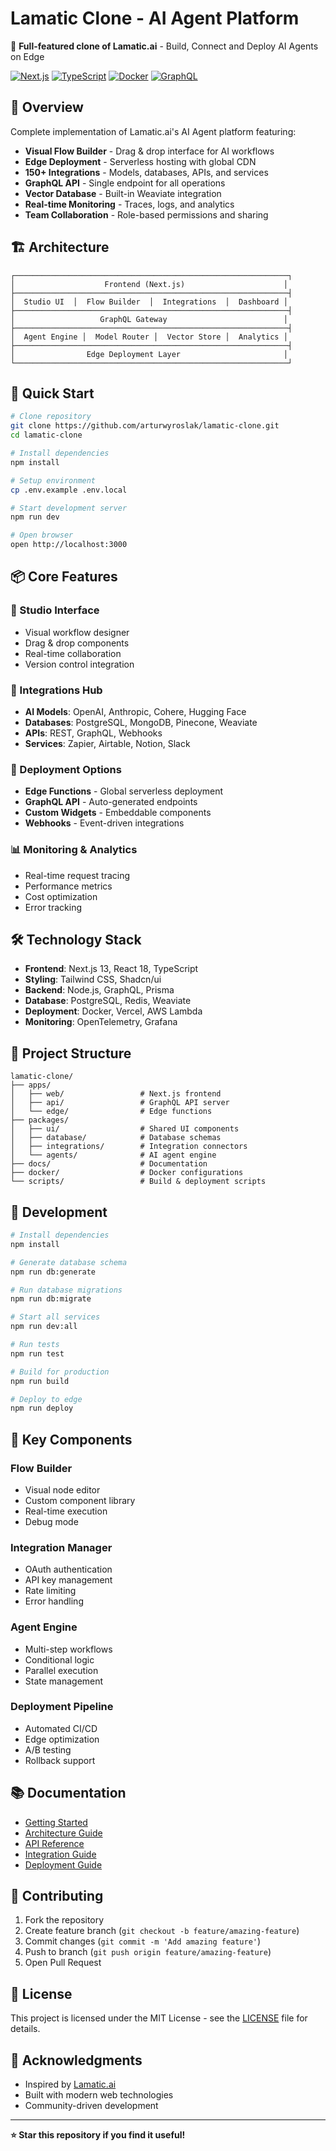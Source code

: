 # Lamatic Clone - AI Agent Platform

🚀 **Full-featured clone of Lamatic.ai** - Build, Connect and Deploy AI Agents on Edge

[![Next.js](https://img.shields.io/badge/Next.js-13-black)](https://nextjs.org/)
[![TypeScript](https://img.shields.io/badge/TypeScript-5.0-blue)](https://www.typescriptlang.org/)
[![Docker](https://img.shields.io/badge/Docker-Ready-2496ED)](https://docker.com/)
[![GraphQL](https://img.shields.io/badge/GraphQL-API-E10098)](https://graphql.org/)

## 🎯 Overview

Complete implementation of Lamatic.ai's AI Agent platform featuring:

- **Visual Flow Builder** - Drag & drop interface for AI workflows
- **Edge Deployment** - Serverless hosting with global CDN
- **150+ Integrations** - Models, databases, APIs, and services
- **GraphQL API** - Single endpoint for all operations
- **Vector Database** - Built-in Weaviate integration
- **Real-time Monitoring** - Traces, logs, and analytics
- **Team Collaboration** - Role-based permissions and sharing

## 🏗️ Architecture

```
┌─────────────────────────────────────────────────────────────┐
│                    Frontend (Next.js)                      │
├─────────────────────────────────────────────────────────────┤
│  Studio UI  │  Flow Builder  │  Integrations  │  Dashboard │
├─────────────────────────────────────────────────────────────┤
│                   GraphQL Gateway                          │
├─────────────────────────────────────────────────────────────┤
│  Agent Engine │  Model Router │  Vector Store │  Analytics │
├─────────────────────────────────────────────────────────────┤
│                Edge Deployment Layer                       │
└─────────────────────────────────────────────────────────────┘
```

## 🚀 Quick Start

```bash
# Clone repository
git clone https://github.com/arturwyroslak/lamatic-clone.git
cd lamatic-clone

# Install dependencies
npm install

# Setup environment
cp .env.example .env.local

# Start development server
npm run dev

# Open browser
open http://localhost:3000
```

## 📦 Core Features

### 🎨 Studio Interface
- Visual workflow designer
- Drag & drop components
- Real-time collaboration
- Version control integration

### 🔌 Integrations Hub
- **AI Models**: OpenAI, Anthropic, Cohere, Hugging Face
- **Databases**: PostgreSQL, MongoDB, Pinecone, Weaviate
- **APIs**: REST, GraphQL, Webhooks
- **Services**: Zapier, Airtable, Notion, Slack

### 🚀 Deployment Options
- **Edge Functions** - Global serverless deployment
- **GraphQL API** - Auto-generated endpoints
- **Custom Widgets** - Embeddable components
- **Webhooks** - Event-driven integrations

### 📊 Monitoring & Analytics
- Real-time request tracing
- Performance metrics
- Cost optimization
- Error tracking

## 🛠️ Technology Stack

- **Frontend**: Next.js 13, React 18, TypeScript
- **Styling**: Tailwind CSS, Shadcn/ui
- **Backend**: Node.js, GraphQL, Prisma
- **Database**: PostgreSQL, Redis, Weaviate
- **Deployment**: Docker, Vercel, AWS Lambda
- **Monitoring**: OpenTelemetry, Grafana

## 📁 Project Structure

```
lamatic-clone/
├── apps/
│   ├── web/                 # Next.js frontend
│   ├── api/                 # GraphQL API server
│   └── edge/                # Edge functions
├── packages/
│   ├── ui/                  # Shared UI components
│   ├── database/            # Database schemas
│   ├── integrations/        # Integration connectors
│   └── agents/              # AI agent engine
├── docs/                    # Documentation
├── docker/                  # Docker configurations
└── scripts/                 # Build & deployment scripts
```

## 🔧 Development

```bash
# Install dependencies
npm install

# Generate database schema
npm run db:generate

# Run database migrations
npm run db:migrate

# Start all services
npm run dev:all

# Run tests
npm run test

# Build for production
npm run build

# Deploy to edge
npm run deploy
```

## 🌟 Key Components

### Flow Builder
- Visual node editor
- Custom component library
- Real-time execution
- Debug mode

### Integration Manager
- OAuth authentication
- API key management
- Rate limiting
- Error handling

### Agent Engine
- Multi-step workflows
- Conditional logic
- Parallel execution
- State management

### Deployment Pipeline
- Automated CI/CD
- Edge optimization
- A/B testing
- Rollback support

## 📚 Documentation

- [Getting Started](./docs/getting-started.md)
- [Architecture Guide](./docs/architecture.md)
- [API Reference](./docs/api-reference.md)
- [Integration Guide](./docs/integrations.md)
- [Deployment Guide](./docs/deployment.md)

## 🤝 Contributing

1. Fork the repository
2. Create feature branch (`git checkout -b feature/amazing-feature`)
3. Commit changes (`git commit -m 'Add amazing feature'`)
4. Push to branch (`git push origin feature/amazing-feature`)
5. Open Pull Request

## 📄 License

This project is licensed under the MIT License - see the [LICENSE](LICENSE) file for details.

## 🙏 Acknowledgments

- Inspired by [Lamatic.ai](https://lamatic.ai)
- Built with modern web technologies
- Community-driven development

---

**⭐ Star this repository if you find it useful!**